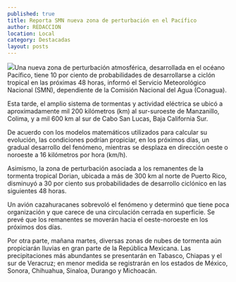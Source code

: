 ```yaml
---
published: true
title: Reporta SMN nueva zona de perturbación en el Pacífico
author: REDACCION
location: Local
category: Destacadas
layout: posts
---
```


![](http://i.imgur.com/3KYrvGzm.jpg)Una nueva zona de perturbación atmosférica, desarrollada en el océano Pacífico, tiene 10 por ciento de probabilidades de desarrollarse a ciclón tropical en las próximas 48 horas, informó el Servicio Meteorológico Nacional (SMN), dependiente de la Comisión Nacional del Agua (Conagua).

Esta tarde, el amplio sistema de tormentas y actividad eléctrica se ubicó a aproximadamente mil 200 kilómetros (km) al sur-suroeste de Manzanillo, Colima, y a mil 600 km al sur de Cabo San Lucas, Baja California Sur.

De acuerdo con los modelos matemáticos utilizados para calcular su evolución, las condiciones podrían propiciar, en los próximos días, un gradual desarrollo del fenómeno, mientras se desplaza en dirección oeste o noroeste a 16 kilómetros por hora (km/h).

Asimismo, la zona de perturbación asociada a los remanentes de la tormenta tropical Dorian, ubicada a más de 300 km al norte de Puerto Rico, disminuyó a 30 por ciento sus probabilidades de desarrollo ciclónico en las siguientes 48 horas. 

Un avión cazahuracanes sobrevoló el fenómeno y determinó que tiene poca organización y que carece de una circulación cerrada en superficie. Se prevé que los remanentes se moverán hacia el oeste-noroeste en los próximos dos días.

Por otra parte, mañana martes, diversas zonas de nubes de tormenta aún propiciarán lluvias en gran parte de la República Mexicana. Las precipitaciones más abundantes se presentarán en Tabasco, Chiapas y el sur de Veracruz; en menor medida se registrarán en los estados de México, Sonora, Chihuahua, Sinaloa, Durango y Michoacán.
